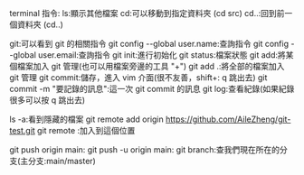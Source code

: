 terminal 指令:
ls:顯示其他檔案
cd:可以移動到指定資料夾 (cd src)
cd..:回到前一個資料夾 (cd..)


git:可以看到 git 的相關指令
git config --global user.name:查詢指令
git config --global user.email:查詢指令
git init:進行初始化
git status:檔案狀態
git add:將某個檔案加入 git 管理(也可以用檔案旁邊的工具 "+")
git add .:將全部的檔案加入 git 管理
git commit:儲存，進入 vim 介面(很不友善，shift+: q 跳出去)
git commit -m "要記錄的訊息":這一次 git commit 的訊息
git log:查看紀錄(如果紀錄很多可以按 q 跳出去)

ls -a:看到隱藏的檔案
git remote add origin https://github.com/AileZheng/git-test.git
git remote
:加入到這個位置

git push origin main:
git push -u origin main:
git branch:查我們現在所在的分支(主分支:main/master)
